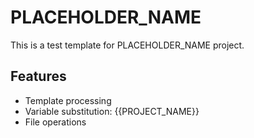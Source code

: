 # PLACEHOLDER_NAME

This is a test template for PLACEHOLDER_NAME project.

## Features

- Template processing
- Variable substitution: {{PROJECT_NAME}}
- File operations
